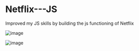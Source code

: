 # Netflix---JS

Improved my JS skills by building the js functioning of Netflix 

![image](https://user-images.githubusercontent.com/105657470/211333948-90a5e2db-835f-4b34-afdc-614fbebc7a6f.png)

![image](https://user-images.githubusercontent.com/105657470/211334016-96ac6dd0-d2b6-4d50-9aad-8852566154aa.png)
